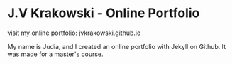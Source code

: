 # J.V Krakowski - Online Portfolio

visit my online portfolio: jvkrakowski.github.io

My name is Judia, and I created an online portfolio with Jekyll on Github. It was made for a master's course. 
